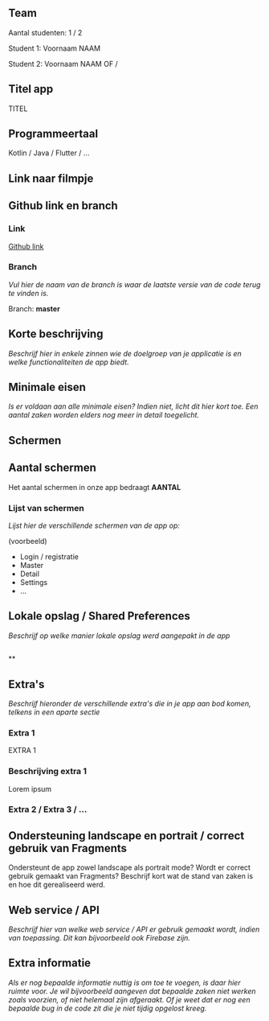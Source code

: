 ## Team

Aantal studenten: 1 / 2

Student 1: Voornaam NAAM

Student 2: Voornaam NAAM OF /

## Titel app

TITEL

## Programmeertaal

Kotlin / Java / Flutter / ...

## Link naar filmpje

## Github link en branch

### Link

[Github link](https://github.com/android/android-test)

### Branch

*Vul hier de naam van de branch is waar de laatste versie van de code terug te vinden is.*

Branch: **master**

## Korte beschrijving

*Beschrijf hier in enkele zinnen wie de doelgroep van je applicatie is en welke functionaliteiten de app biedt.*

## Minimale eisen

*Is er voldaan aan alle minimale eisen? Indien niet, licht dit hier kort toe. Een aantal zaken worden elders nog meer in detail toegelicht.*

## Schermen

## Aantal schermen

Het aantal schermen in onze app bedraagt **AANTAL**

### Lijst van schermen

*Lijst hier de verschillende schermen van de app op:*

(voorbeeld)

* Login / registratie
* Master
* Detail
* Settings
* ...

## Lokale opslag / Shared Preferences

*Beschrijf op welke manier lokale opslag werd aangepakt in de app*

## 

**

## Extra's

*Beschrijf hieronder de verschillende extra's die in je app aan bod komen, telkens in een aparte sectie*

### Extra 1

EXTRA 1

### Beschrijving extra 1

Lorem ipsum

### Extra 2 / Extra 3 / ...

## Ondersteuning landscape en portrait / correct gebruik van Fragments

Ondersteunt de app zowel landscape als portrait mode? Wordt er correct gebruik gemaakt van Fragments? Beschrijf kort wat de stand van zaken is en hoe dit gerealiseerd werd.

## Web service / API

*Beschrijf hier van welke web service / API er gebruik gemaakt wordt, indien van toepassing. Dit kan bijvoorbeeld ook Firebase zijn.*

## Extra informatie

*Als er nog bepaalde informatie nuttig is om toe te voegen, is daar hier ruimte voor. Je wil bijvoorbeeld aangeven dat bepaalde zaken niet werken zoals voorzien, of niet helemaal zijn afgeraakt. Of je weet dat er nog een bepaalde bug in de code zit die je niet tijdig opgelost kreeg.*

